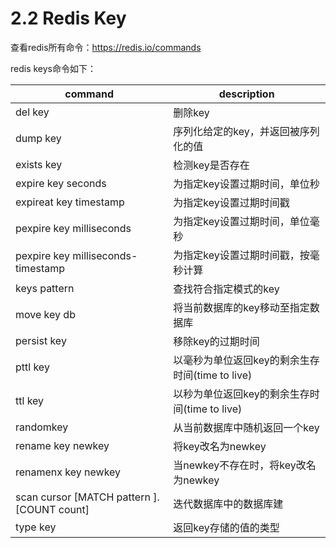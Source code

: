 # 2.2 Redis Key

查看redis所有命令：https://redis.io/commands

redis keys命令如下：

| command                                    | description                                     |
| ------------------------------------------ | ----------------------------------------------- |
| del key                                    | 删除key                                         |
| dump key                                   | 序列化给定的key，并返回被序列化的值             |
| exists key                                 | 检测key是否存在                                 |
| expire key seconds                         | 为指定key设置过期时间，单位秒                   |
| expireat key timestamp                     | 为指定key设置过期时间戳                         |
| pexpire key milliseconds                   | 为指定key设置过期时间，单位毫秒                 |
| pexpire key milliseconds-timestamp         | 为指定key设置过期时间戳，按毫秒计算             |
| keys pattern                               | 查找符合指定模式的key                           |
| move key db                                | 将当前数据库的key移动至指定数据库               |
| persist key                                | 移除key的过期时间                               |
| pttl key                                   | 以毫秒为单位返回key的剩余生存时间(time to live) |
| ttl key                                    | 以秒为单位返回key的剩余生存时间(time to live)   |
| randomkey                                  | 从当前数据库中随机返回一个key                   |
| rename key newkey                          | 将key改名为newkey                               |
| renamenx key newkey                        | 当newkey不存在时，将key改名为newkey             |
| scan cursor [MATCH pattern ].[COUNT count] | 迭代数据库中的数据库建                          |
| type key                                   | 返回key存储的值的类型                           |


